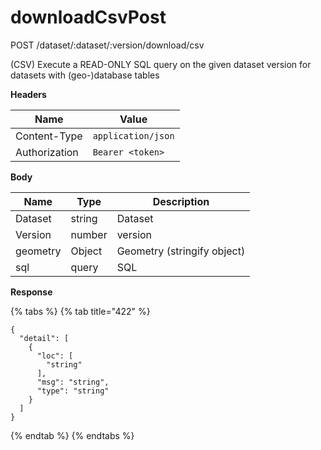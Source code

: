 # downloadCsvPost

POST /dataset/:dataset/:version/download/csv

(CSV) Execute a READ-ONLY SQL query on the given dataset version for datasets with (geo-)database tables

**Headers**

| Name          | Value              |
| ------------- | ------------------ |
| Content-Type  | `application/json` |
| Authorization | `Bearer <token>`   |

**Body**

| Name     | Type   | Description                 |
| -------- | ------ | --------------------------- |
| Dataset  | string | Dataset                     |
| Version  | number | version                     |
| geometry | Object | Geometry (stringify object) |
| sql      | query  | SQL                         |

**Response**

{% tabs %}
{% tab title="422" %}
```
{
  "detail": [
    {
      "loc": [
        "string"
      ],
      "msg": "string",
      "type": "string"
    }
  ]
}
```
{% endtab %}
{% endtabs %}
